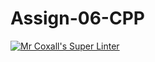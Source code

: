# Assign-06-CPP
[![Mr Coxall's Super Linter](https://github.com/ICS3U-C-Programming-JulienL/Assign-06-CPP/workflows/Mr%20Coxall's%20Super%20Linter/badge.svg)](https://github.com/ICS3U-C-Programming-JulienL/Assign-06-CPP/actions/)
